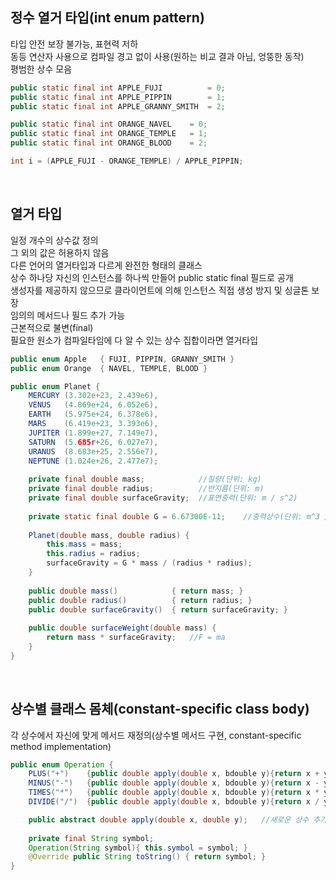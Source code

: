 ## 정수 열거 타입(int enum pattern)
타입 안전 보장 불가능, 표현력 저하  
동등 연산자 사용으로 컴파일 경고 없이 사용(원하는 비교 결과 아님, 엉뚱한 동작)  
평범한 상수 모음  

````java
public static final int APPLE_FUJI          = 0;
public static final int APPLE_PIPPIN        = 1;
public static final int APPLE_GRANNY_SMITH  = 2;

public static final int ORANGE_NAVEL    = 0;
public static final int ORANGE_TEMPLE   = 1;
public static final int ORANGE_BLOOD    = 2;

int i = (APPLE_FUJI - ORANGE_TEMPLE) / APPLE_PIPPIN;
````

<br>

## 열거 타입
일정 개수의 상수값 정의  
그 외의 값은 허용하지 않음  
다른 언어의 열거타입과 다르게 완전한 형태의 클래스  
상수 하나당 자신의 인스턴스를 하나씩 만들어 public static final 필드로 공개  
생성자를 제공하지 않으므로 클라이언트에 의해 인스턴스 직접 생성 방지 및 싱글톤 보장  
임의의 메서드나 필드 추가 가능  
근본적으로 불변(final)  
필요한 원소가 컴파일타임에 다 알 수 있는 상수 집합이라면 열거타입     

````java
public enum Apple   { FUJI, PIPPIN, GRANNY_SMITH }
public enum Orange  { NAVEL, TEMPLE, BLOOD }

public enum Planet {
    MERCURY (3.302e+23, 2.439e6),
    VENUS   (4.869e+24, 6.052e6),
    EARTH   (5.975e+24, 6.378e6),
    MARS    (6.419e+23, 3.393e6),
    JUPITER (1.899e+27, 7.149e7),
    SATURN  (5.685r+26, 6.027e7),
    URANUS  (8.683e+25, 2.556e7),
    NEPTUNE (1.024e+26, 2.477e7);
    
    private final double mass;            //질량(단위: kg)
    private final double radius;          //반지름(단위: m)
    private final double surfaceGravity;  //표면중력(단위: m / s^2)
    
    private static final double G = 6.67300E-11;    //중력상수(단위: m^3 / kg s^2)
    
    Planet(double mass, double radius) {
        this.mass = mass;
        this.radius = radius;
        surfaceGravity = G * mass / (radius * radius);
    }
    
    public double mass()            { return mass; }
    public double radius()          { return radius; }
    public double surfaceGravity()  { return surfaceGravity; }
    
    public double surfaceWeight(double mass) {
        return mass * surfaceGravity;   //F = ma
    }
}
````

<br>

## 상수별 클래스 몸체(constant-specific class body)
각 상수에서 자신에 맞게 메서드 재정의(상수별 메서드 구현, constant-specific method implementation)  

````java
public enum Operation {
    PLUS("+")    {public double apply(double x, bdouble y){return x + y;}},
    MINUS("-")   {public double apply(double x, bdouble y){return x - y;}},
    TIMES("*")   {public double apply(double x, bdouble y){return x * y;}},
    DIVIDE("/")  {public double apply(double x, bdouble y){return x / y;}};

    public abstract double apply(double x, double y);   //새로운 상수 추가시 추상 메서드 재정의 필수
    
    private final String symbol;
    Operation(String symbol){ this.symbol = symbol; }
    @Override public String toString() { return symbol; }
}
````

<br>

